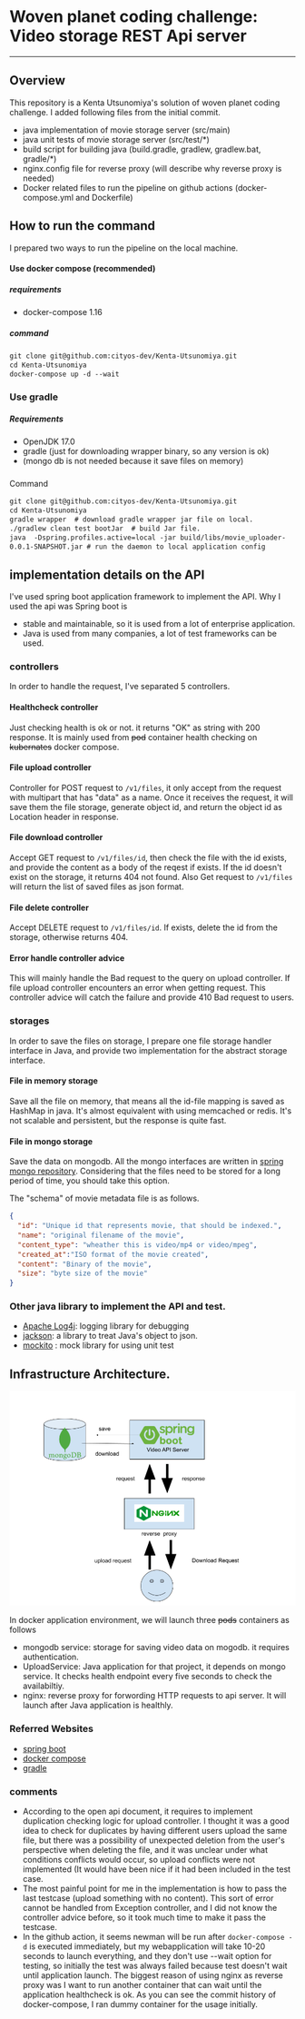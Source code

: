 # Woven planet coding challenge: Video storage REST Api server  

---------------------
## Overview 
This repository is a Kenta Utsunomiya's solution of woven planet coding challenge.
I added following files from the initial commit. 
* java implementation of movie storage server (src/main) 
* java unit tests of movie storage server (src/test/*)
* build script for building java (build.gradle, gradlew, gradlew.bat, gradle/*)
* nginx.config file for reverse proxy (will describe why reverse proxy is needed)
* Docker related files to run the pipeline on github actions (docker-compose.yml and Dockerfile)

## How to run the command 
I prepared two ways to run the pipeline on the local machine.

#### Use docker compose  (recommended)
##### requirements 
* docker-compose 1.16
##### command 

```shell
git clone git@github.com:cityos-dev/Kenta-Utsunomiya.git
cd Kenta-Utsunomiya
docker-compose up -d --wait
```

### Use gradle 
##### Requirements 
* OpenJDK 17.0
* gradle (just for downloading wrapper binary, so any version is ok)
* (mongo db is not needed because it save files on memory)
#####
Command 
```shell
git clone git@github.com:cityos-dev/Kenta-Utsunomiya.git
cd Kenta-Utsunomiya
gradle wrapper  # download gradle wrapper jar file on local.
./gradlew clean test bootJar  # build Jar file.
java  -Dspring.profiles.active=local -jar build/libs/movie_uploader-0.0.1-SNAPSHOT.jar # run the daemon to local application config 
```
## implementation details on the API
I've used spring boot application framework to implement the API. Why I used the api was Spring boot is 
* stable and maintainable, so it is used from a lot of enterprise application. 
* Java is used from many companies, a lot of test frameworks can be used.

### controllers
In order to handle the request, I've separated 5 controllers.
#### Healthcheck controller
Just checking health is ok or not. it returns "OK" as string with 200 response. It is mainly used from ~~pod~~ container health checking on ~~kubernates~~ docker compose.   
#### File upload controller
Controller for POST request to `/v1/files`, it only accept from the request with multipart that has "data" as a name.
Once it receives the request, it will save them the file storage, generate object id, and return the object id  as Location header in response.
#### File download controller 
Accept GET request to `/v1/files/id`, then check the file with the id exists, and provide the content as a body of the reqest if exists.
If the id doesn't exist on the storage, it returns 404 not found.
Also Get request to `/v1/files` will return the list of saved files as json format.
#### File delete controller  
Accept DELETE request to `/v1/files/id`. If exists, delete the id from the storage, otherwise returns 404. 

#### Error handle controller advice 
This will mainly handle the Bad request to the query on upload controller. If file upload controller encounters an error when getting request. This controller advice will catch the failure and provide 410 Bad request to users.

### storages 
In order to save the files on storage, I prepare one file storage handler interface in Java, and provide two implementation
for the abstract storage interface.
#### File in memory storage 
Save all the file on memory, that means all the id-file mapping is saved as HashMap in java.
It's almost equivalent with using memcached or redis. It's not scalable and persistent, but the response is quite fast.
#### File in mongo storage
Save the data on mongodb. All the mongo interfaces are written in [spring mongo repository](https://www.mongodb.com/compatibility/spring-boot).
Considering that the files need to be stored for a long period of time, you should take this option.

The "schema" of movie metadata file is as follows.
```json
{
  "id": "Unique id that represents movie, that should be indexed.",
  "name": "original filename of the movie",
  "content_type": "wheather this is video/mp4 or video/mpeg",
  "created_at":"ISO format of the movie created",
  "content": "Binary of the movie",
  "size": "byte size of the movie"
}
```

### Other java library to implement the API and test.
* [Apache Log4j](https://logging.apache.org/log4j/2.x/): logging library for debugging 
* [jackson](https://github.com/FasterXML/jackson): a library to treat Java's object to json.
* [mockito](https://site.mockito.org/) : mock library for using unit test 


## Infrastructure Architecture. 
![Overview ](infra.png)

In docker application environment, we will launch three ~~pods~~ containers as follows
* mongodb service: storage for saving video data on mogodb. it requires authentication. 
* UploadService: Java application for that project, it depends on mongo service. It checks health endpoint every five seconds to check the availabiltiy.
* nginx: reverse proxy for forwording HTTP requests to api server. It will launch after Java application is healthly. 


### Referred Websites  
* [spring boot ](https://spring.io/)
* [docker compose](https://docs.docker.com/compose/)
* [gradle](https://gradle.org/)


### comments
* According to the open api document, it requires to implement duplication checking logic for upload controller. I thought it was a good idea to check for duplicates by having different users upload the same file, but there was a possibility of unexpected deletion from the user's perspective when deleting the file, and it was unclear under what conditions conflicts would occur, so upload conflicts were not implemented (It would have been nice if it had been included in the test case.
* The most painful point for me in the implementation is  how to pass the last testcase (upload something with no content). This sort of error cannot be handled from Exception controller, and I did not know the controller advice before, so it took much time to make it pass the testcase.
* In the github action, it seems newman will be run after `docker-compose -d` is executed immediately, but my webapplication will take 10-20 seconds to launch everything, and they don't use --wait option for testing, so initially the test was always failed because test doesn't  wait until application launch. The biggest reason of using nginx as reverse proxy was I want to run another container that can wait until the application healthcheck is ok. As you can see the commit history of docker-compose, I ran dummy container for the usage initially.   
